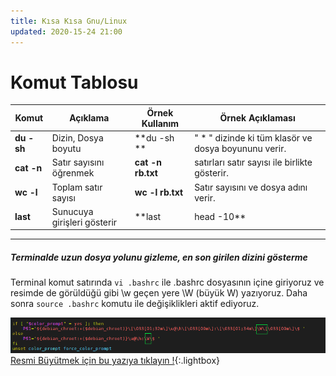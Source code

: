 ```yaml
---
title: Kısa Kısa Gnu/Linux
updated: 2020-15-24 21:00
---
```



# Komut Tablosu 

Komut | Açıklama | Örnek Kullanım | Örnek Açıklaması
--- | --- | --- | --- | 
**du -sh** | Dizin, Dosya boyutu | **du -sh ** | " * "  dizinde ki tüm klasör ve dosya boyununu verir.
**cat -n** | Satır sayısını öğrenmek | **cat -n rb.txt** | satırları satır sayısı ile birlikte gösterir.
**wc -l** | Toplam satır sayısı | **wc -l rb.txt** | Satır sayısını ve dosya adını verir.
**last** | Sunucuya girişleri gösterir | **last | head -10** | Sunucuya son 10 girişi verir.

---

##### Terminalde uzun dosya yolunu gizleme, en son girilen dizini gösterme

Terminal komut satırında `vi .bashrc` ile .bashrc dosyasının içine giriyoruz ve  resimde de görüldüğü gibi  \w geçen yere \W (büyük W) yazıyoruz. Daha sonra `source .bashrc` komutu ile değişiklikleri aktif ediyoruz. 

![vi .bashrc](../assets/kisa-kisa-linux/dosya-yolu-gizleme.png) [Resmi Büyütmek için bu yazıya tıklayın !](../assets/kisa-kisa-linux/dosya-yolu-gizleme.png){:.lightbox}









